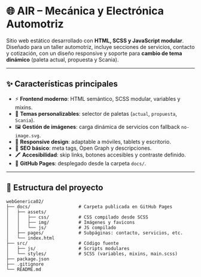 # 🌐 AIR – Mecánica y Electrónica Automotriz

Sitio web estático desarrollado con **HTML, SCSS y JavaScript modular**.  
Diseñado para un taller automotriz, incluye secciones de servicios, contacto y cotización, con un diseño responsive y soporte para **cambio de tema dinámico** (paleta actual, propuesta y Scania).

---

## ✨ Características principales

- ⚡ **Frontend moderno**: HTML semántico, SCSS modular, variables y mixins.
- 🎨 **Temas personalizables**: selector de paletas (`actual`, `propuesta`, `Scania`).
- 🖼️ **Gestión de imágenes**: carga dinámica de servicios con fallback `no-image.svg`.
- 📱 **Responsive design**: adaptable a móviles, tablets y escritorio.
- 🔧 **SEO básico**: meta tags, Open Graph y descripciones.
- 🖍️ **Accesibilidad**: skip links, botones accesibles y contraste definido.
- 🔗 **GitHub Pages**: desplegado desde la carpeta `docs/`.

---

## 📂 Estructura del proyecto

```plaintext
webGenerica02/
├── docs/                  # Carpeta publicada en GitHub Pages
│   ├── assets/
│   │   ├── css/           # CSS compilado desde SCSS
│   │   ├── img/           # Imágenes y favicons
│   │   └── js/            # JS compilado
│   ├── pages/             # Subpáginas: contacto, servicios, etc.
│   └── index.html
├── src/                   # Código fuente
│   ├── js/                # Scripts modulares
│   └── styles/            # SCSS (variables, mixins, main.scss)
├── package.json
├── .gitignore
└── README.md
